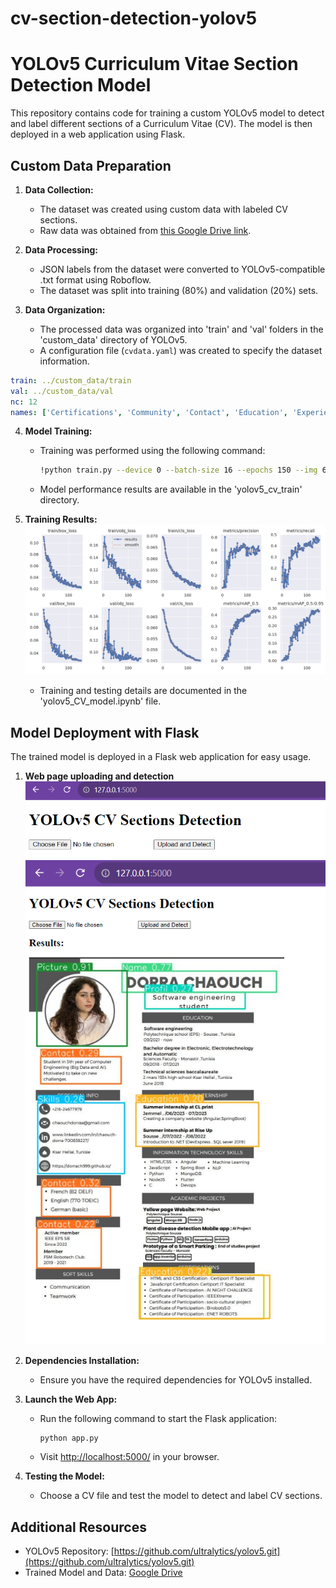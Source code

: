 # cv-section-detection-yolov5
# YOLOv5 Curriculum Vitae Section Detection Model

This repository contains code for training a custom YOLOv5 model to detect and label different sections of a Curriculum Vitae (CV). The model is then deployed in a web application using Flask.

## Custom Data Preparation

1. **Data Collection:**
   - The dataset was created using custom data with labeled CV sections.
   - Raw data was obtained from [this Google Drive link](https://drive.google.com/drive/folders/16rtlLrbjtRNnqWQVCSblqB1Gneos68kP?usp=sharing).

2. **Data Processing:**
   - JSON labels from the dataset were converted to YOLOv5-compatible .txt format using Roboflow.
   - The dataset was split into training (80%) and validation (20%) sets.

3. **Data Organization:**
   - The processed data was organized into 'train' and 'val' folders in the 'custom_data' directory of YOLOv5.
   - A configuration file (`cvdata.yaml`) was created to specify the dataset information.

```yaml
train: ../custom_data/train  
val: ../custom_data/val
nc: 12
names: ['Certifications', 'Community', 'Contact', 'Education', 'Experience', 'Interests', 'Languages', 'Name', 'Picture', 'Profil', 'Projects', 'Skills']
```

4. **Model Training:**
   - Training was performed using the following command:
     ```bash
     !python train.py --device 0 --batch-size 16 --epochs 150 --img 640 --data data/cvdata.yaml --cfg models/yolov5m.yaml --weights yolov5m.pt --name yolov5_cv_train
     ```
   - Model performance results are available in the 'yolov5_cv_train' directory.

5. **Training Results:**
    ![Screenshot](./figures/results.png)
   - Training and testing details are documented in the 'yolov5_CV_model.ipynb' file.

## Model Deployment with Flask

The trained model is deployed in a Flask web application for easy usage.

1. **Web page uploading and detection**
   ![Screenshot](./figures/webpage1.png)
   ![Screenshot](./figures/webpage2.png)

2. **Dependencies Installation:**
   - Ensure you have the required dependencies for YOLOv5 installed.

3. **Launch the Web App:**
   - Run the following command to start the Flask application:
     ```bash
     python app.py
     ```
   - Visit [http://localhost:5000/](http://localhost:5000/) in your browser.

4. **Testing the Model:**
   - Choose a CV file and test the model to detect and label CV sections.

## Additional Resources

- YOLOv5 Repository: [https://github.com/ultralytics/yolov5.git](https://github.com/ultralytics/yolov5.git)
- Trained Model and Data: [Google Drive](https://drive.google.com/drive/folders/11sbYJ2cHkWV5kfiCS6hDSsrNhzuQZWMD?usp=sharing)

